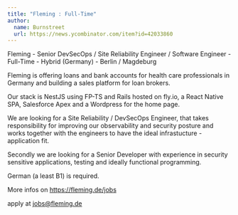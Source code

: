 ```yaml
---
title: "Fleming : Full-Time"
author:
  name: Burnstreet
  url: https://news.ycombinator.com/item?id=42033860
---
```

Fleming - Senior DevSecOps &#x2F; Site Reliability Engineer &#x2F; Software Engineer - Full-Time - Hybrid (Germany) - Berlin &#x2F; Magdeburg

Fleming is offering loans and bank accounts for health care professionals in Germany and building a sales platform for loan brokers.

Our stack is NestJS using FP-TS and Rails hosted on fly.io, a React Native SPA, Salesforce Apex and a Wordpress for the home page.

We are looking for a Site Reliability &#x2F; DevSecOps Engineer, that takes responsibility for improving our observability and security posture and works together with the engineers to have the ideal infrastucture - application fit.

Secondly we are looking for a Senior Developer with experience in security sensitive applications, testing and ideally functional programming.

German (a least B1) is required.

More infos on <a href="https:&#x2F;&#x2F;fleming.de&#x2F;jobs" rel="nofollow">https:&#x2F;&#x2F;fleming.de&#x2F;jobs</a>

apply at jobs@fleming.de
<JobApplication />
